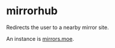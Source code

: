 # mirrorhub

Redirects the user to a nearby mirror site.

An instance is [mirrors.moe](https://mirrors.moe).
